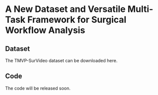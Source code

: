 # A New Dataset and Versatile Multi-Task Framework for Surgical Workflow Analysis

## Dataset
The TMVP-SurVideo dataset can be downloaded here. 


## Code

The code will be released soon.
